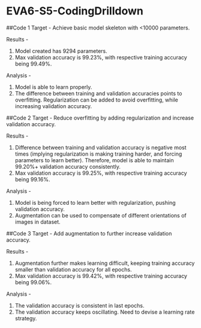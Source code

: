 # EVA6-S5-CodingDrilldown

##Code 1
Target - Achieve basic model skeleton with <10000 parameters.

Results -
1.  Model created has 9294 parameters.
2.  Max validation accuracy is 99.23%, with respective training accuracy being 99.49%.

Analysis -
1.  Model is able to learn properly.
2.  The difference between training and validation accuracies points to overfitting. Regularization can be added to avoid overfitting, while increasing validation accuracy.



##Code 2
Target - Reduce overfitting by adding regularization and increase validation accuracy.

Results -
1.  Difference between training and validation accuracy is negative most times (implying regularization is making training harder, and forcing parameters to learn better). Therefore, model is able to maintain 99.20%+ validation accuracy consistently.
2.  Max validation accuracy is 99.25%, with respective training accuracy being 99.16%.

Analysis -
1.  Model is being forced to learn better with regularization, pushing validation accuracy.
2.  Augmentation can be used to compensate of different orientations of images in dataset.




##Code 3
Target - Add augmentation to further increase validation accuracy.

Results -
1.  Augmentation further makes learning difficult, keeping training accuracy smaller than validation accuracy for all epochs.
2.  Max validation accuracy is 99.42%, with respective training accuracy being 99.06%.

Analysis -
1.  The validation accuracy is consistent in last epochs.
2.  The validation accuracy keeps oscillating. Need to devise a learning rate strategy.
